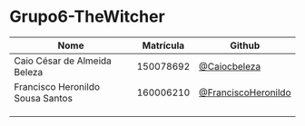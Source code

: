 # Grupo6-TheWitcher

|Nome|Matrícula|Github|
|--|--|--|
|Caio César de Almeida Beleza|150078692|[@Caiocbeleza](https://github.com/Caiocbeleza)|
|Francisco Heronildo Sousa Santos|160006210|[@FranciscoHeronildo]()|
||||
||||
||||
